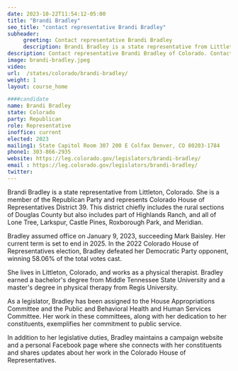 ```yaml
---
date: 2023-10-22T11:54:12-05:00
title: "Brandi Bradley"
seo_title: "contact representative Brandi Bradley"
subheader:
     greeting: Contact representative Brandi Bradley
     description: Brandi Bradley is a state representative from Littleton, Colorado. She is a member of the Republican Party and represents Colorado House of Representatives District 39. This district chiefly includes the rural sections of Douglas County but also includes part of Highlands Ranch, and all of Lone Tree, Larkspur, Castle Pines, Roxborough Park, and Meridian.
description: Contact representative Brandi Bradley of Colorado. Contact information for alex-valdez includes email address, phone number, and mailing address.
image: brandi-bradley.jpeg
video:
url:  /states/colorado/brandi-bradley/
weight: 1
layout: course_home

####candidate
name: Brandi Bradley
state: Colorado
party: Republican
role: Representative
inoffice: current
elected: 2023
mailing1: State Capitol Room 307 200 E Colfax Denver, CO 80203-1784
phone1: 303-866-2935
website: https://leg.colorado.gov/legislators/brandi-bradley/
email : https://leg.colorado.gov/legislators/brandi-bradley/
twitter:
---
```


Brandi Bradley is a state representative from Littleton, Colorado. She is a member of the Republican Party and represents Colorado House of Representatives District 39. This district chiefly includes the rural sections of Douglas County but also includes part of Highlands Ranch, and all of Lone Tree, Larkspur, Castle Pines, Roxborough Park, and Meridian.

Bradley assumed office on January 9, 2023, succeeding Mark Baisley. Her current term is set to end in 2025. In the 2022 Colorado House of Representatives election, Bradley defeated her Democratic Party opponent, winning 58.06% of the total votes cast.

She lives in Littleton, Colorado, and works as a physical therapist. Bradley earned a bachelor's degree from Middle Tennessee State University and a master's degree in physical therapy from Regis University.

As a legislator, Bradley has been assigned to the House Appropriations Committee and the Public and Behavioral Health and Human Services Committee. Her work in these committees, along with her dedication to her constituents, exemplifies her commitment to public service.

In addition to her legislative duties, Bradley maintains a campaign website and a personal Facebook page where she connects with her constituents and shares updates about her work in the Colorado House of Representatives.
